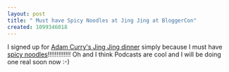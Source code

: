 ```yaml
---
layout: post
title: " Must have Spicy Noodles at Jing Jing at BloggerCon"
created: 1099346018
---
```

<p>
I signed up for <a href="http://www.bloggercon.org/iii/foodForThoughtDinners">Adam Curry's Jing Jing dinner</a> simply because I must have <a href="http://essaysfromexodus.scripting.com/pictures/viewer$442">spicy noodles</a>!!!!!!!!!!!!! Oh and I think Podcasts are cool and I will be doing one real soon now :-) 
</p>

